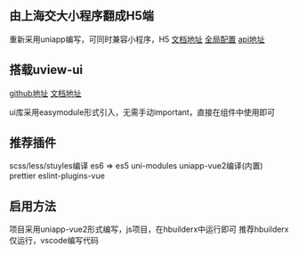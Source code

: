 ## 由上海交大小程序翻成H5端

  重新采用uniapp编写，可同时兼容小程序，H5
  [文档地址](https://uniapp.dcloud.net.cn/)
  [全局配置](https://uniapp.dcloud.net.cn/collocation/pages.html)
  [api地址](https://uniapp.dcloud.net.cn/api/)
  
## 搭载uview-ui
   [github地址](https://github.com/umicro/uView)
   [文档地址](https://v1.uviewui.com/)
   
   ui库采用easymodule形式引入，无需手动important，直接在组件中使用即可
   
## 推荐插件
   scss/less/stuyles编译
   es6 => es5
   uni-modules
   uniapp-vue2编译(内置)
   prettier
   eslint-plugins-vue
   
## 启用方法
   项目采用uniapp-vue2形式编写，js项目，在hbuilderx中运行即可
   推荐hbuilderx仅运行，vscode编写代码